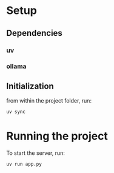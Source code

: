 # Setup

## Dependencies

### uv

### ollama

## Initialization

from within the project folder, run:

```bash
uv sync
```

# Running the project

To start the server, run:

```bash
uv run app.py
```

